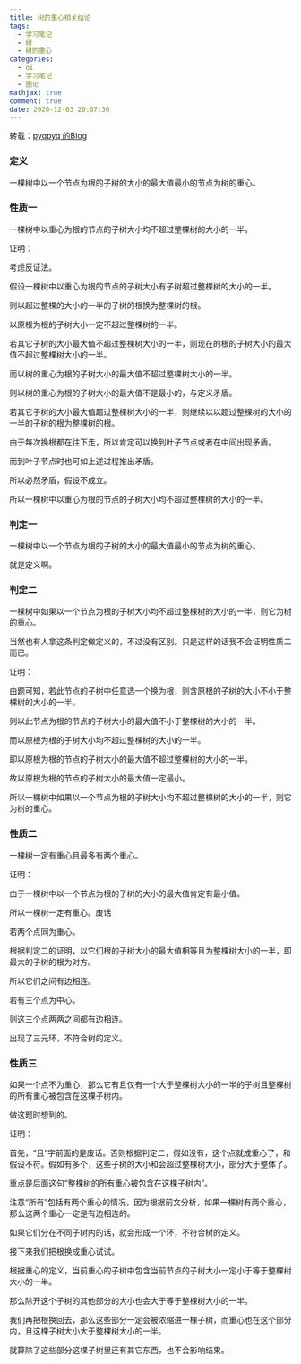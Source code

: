 ```yaml
---
title: 树的重心相关结论
tags:
  - 学习笔记
  - 树
  - 树的重心
categories:
  - oi
  - 学习笔记
  - 图论
mathjax: true
comment: true
date: 2020-12-03 20:07:36
---
```


转载：[pyqpyq 的Blog](https://www.luogu.com.cn/blog/150384/shu-di-zhong-xin-xiang-guan-gai-nian-yu-zheng-ming)

### 定义
一棵树中以一个节点为根的子树的大小的最大值最小的节点为树的重心。

<!--more-->

### 性质一
一棵树中以重心为根的节点的子树大小均不超过整棵树的大小的一半。

证明：

考虑反证法。

假设一棵树中以重心为根的节点的子树大小有子树超过整棵树的大小的一半。

则以超过整棵的大小的一半的子树的根换为整棵树的根。

以原根为根的子树大小一定不超过整棵树的一半。

若其它子树的大小最大值不超过整棵树大小的一半，则现在的根的子树大小的最大值不超过整棵树大小的一半。

而以树的重心为根的子树大小的最大值不超过整棵树大小的一半。

则以树的重心为根的子树大小的最大值不是最小的，与定义矛盾。

若其它子树的大小最大值超过整棵树大小的一半，则继续以以超过整棵树的大小的一半的子树的根为整棵树的根。

由于每次换根都在往下走，所以肯定可以换到叶子节点或者在中间出现矛盾。

而到叶子节点时也可如上述过程推出矛盾。

所以必然矛盾，假设不成立。

所以一棵树中以重心为根的节点的子树大小均不超过整棵树的大小的一半。

### 判定一

一棵树中以一个节点为根的子树的大小的最大值最小的节点为树的重心。

就是定义啊。

### 判定二

一棵树中如果以一个节点为根的子树大小均不超过整棵树的大小的一半，则它为树的重心。

当然也有人拿这条判定做定义的，不过没有区别。只是这样的话我不会证明性质二而已。

证明：

由题可知，若此节点的子树中任意选一个换为根，则含原根的子树的大小不小于整棵树的大小的一半。

则以此节点为根的节点的子树大小的最大值不小于整棵树的大小的一半。

而以原根为根的子树大小均不超过整棵树的大小的一半。

即以原根为根的节点的子树大小的最大值不超过整棵树的大小的一半。

故以原根为根的节点的子树大小的最大值一定最小。

所以一棵树中如果以一个节点为根的子树大小均不超过整棵树的大小的一半，则它为树的重心。

### 性质二

一棵树一定有重心且最多有两个重心。

证明：

由于一棵树中以一个节点为根的子树的大小的最大值肯定有最小值。

所以一棵树一定有重心。废话

若两个点同为重心。

根据判定二的证明，以它们根的子树大小的最大值相等且为整棵树大小的一半，即最大的子树的根为对方。

所以它们之间有边相连。

若有三个点为中心。

则这三个点两两之间都有边相连。

出现了三元环，不符合树的定义。

### 性质三

如果一个点不为重心，那么它有且仅有一个大于整棵树大小的一半的子树且整棵树的所有重心被包含在这棵子树内。

做这题时想到的。

证明：

首先，“且”字前面的是废话。否则根据判定二，假如没有，这个点就成重心了，和假设不符。假如有多个，这些子树的大小和会超过整棵树大小，部分大于整体了。

重点是后面这句“整棵树的所有重心被包含在这棵子树内”。

注意“所有”包括有两个重心的情况，因为根据前文分析，如果一棵树有两个重心，那么这两个重心一定是有边相连的。

如果它们分在不同子树内的话，就会形成一个环，不符合树的定义。

接下来我们把根换成重心试试。

根据重心的定义，当前重心的子树中包含当前节点的子树大小一定小于等于整棵树大小的一半。

那么除开这个子树的其他部分的大小也会大于等于整棵树大小的一半。

我们再把根换回去，那么这些部分一定会被浓缩进一棵子树，而重心也在这个部分内，且这棵子树大小大于整棵树大小的一半。

就算除了这些部分这棵子树里还有其它东西，也不会影响结果。
